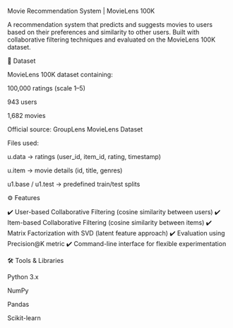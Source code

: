 Movie Recommendation System | MovieLens 100K

A recommendation system that predicts and suggests movies to users based on their preferences and similarity to other users.
Built with collaborative filtering techniques and evaluated on the MovieLens 100K dataset.

📂 Dataset

MovieLens 100K dataset containing:

100,000 ratings (scale 1–5)

943 users

1,682 movies

Official source: GroupLens MovieLens Dataset

Files used:

u.data → ratings (user_id, item_id, rating, timestamp)

u.item → movie details (id, title, genres)

u1.base / u1.test → predefined train/test splits

⚙️ Features

✔️ User-based Collaborative Filtering (cosine similarity between users)
✔️ Item-based Collaborative Filtering (cosine similarity between items)
✔️ Matrix Factorization with SVD (latent feature approach)
✔️ Evaluation using Precision@K metric
✔️ Command-line interface for flexible experimentation

🛠️ Tools & Libraries

Python 3.x

NumPy

Pandas

Scikit-learn
